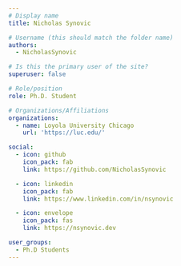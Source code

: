 ```yaml
---
# Display name
title: Nicholas Synovic

# Username (this should match the folder name)
authors:
  - NicholasSynovic

# Is this the primary user of the site?
superuser: false

# Role/position
role: Ph.D. Student

# Organizations/Affiliations
organizations:
  - name: Loyola University Chicago
    url: 'https://luc.edu/'

social:
  - icon: github
    icon_pack: fab
    link: https://github.com/NicholasSynovic

  - icon: linkedin
    icon_pack: fab
    link: https://www.linkedin.com/in/nsynovic

  - icon: envelope
    icon_pack: fas
    link: https://nsynovic.dev

user_groups:
  - Ph.D Students
---
```

